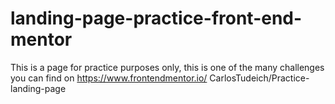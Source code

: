 # landing-page-practice-front-end-mentor
This is a page for practice purposes only, this is one of the many challenges you can find on https://www.frontendmentor.io/
CarlosTudeich/Practice-landing-page
